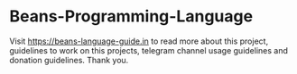 # Beans-Programming-Language

Visit https://beans-language-guide.in to read more about this project, guidelines to work on this projects, telegram channel usage guidelines and donation
guidelines. Thank you.
